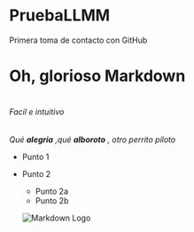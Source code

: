 # PruebaLLMM
Primera toma de contacto con GitHub

# Oh, glorioso Markdown <h1> 
###### Facil e intuitivo <h6> 
 
 
_Qué **alegria** ,qué **alboroto** , otro perrito piloto_

* Punto 1
* Punto 2
  * Punto 2a
  * Punto 2b
  
  ![Markdown Logo](/images/austin.png)

  
  
